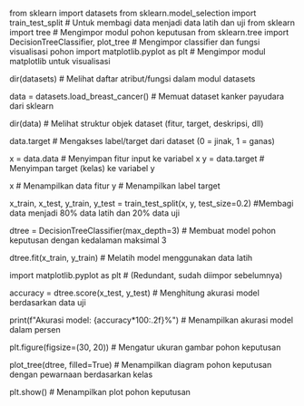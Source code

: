 from sklearn import datasets
from sklearn.model_selection import train_test_split  # Untuk membagi data menjadi data latih dan uji
from sklearn import tree  # Mengimpor modul pohon keputusan
from sklearn.tree import DecisionTreeClassifier, plot_tree  # Mengimpor classifier dan fungsi visualisasi pohon
import matplotlib.pyplot as plt  # Mengimpor modul matplotlib untuk visualisasi

dir(datasets)  # Melihat daftar atribut/fungsi dalam modul datasets

data = datasets.load_breast_cancer()  # Memuat dataset kanker payudara dari sklearn

dir(data)  # Melihat struktur objek dataset (fitur, target, deskripsi, dll)

data.target  # Mengakses label/target dari dataset (0 = jinak, 1 = ganas)

x = data.data  # Menyimpan fitur input ke variabel x
y = data.target  # Menyimpan target (kelas) ke variabel y

x  # Menampilkan data fitur
y  # Menampilkan label target

x_train, x_test, y_train, y_test = train_test_split(x, y, test_size=0.2)  #Membagi data menjadi 80% data latih dan 20% data uji

dtree = DecisionTreeClassifier(max_depth=3)  # Membuat model pohon keputusan dengan kedalaman maksimal 3

dtree.fit(x_train, y_train)  # Melatih model menggunakan data latih

import matplotlib.pyplot as plt  # (Redundant, sudah diimpor sebelumnya)

accuracy = dtree.score(x_test, y_test)  # Menghitung akurasi model berdasarkan data uji

print(f"Akurasi model: {accuracy*100:.2f}%")  # Menampilkan akurasi model dalam persen

plt.figure(figsize=(30, 20))  # Mengatur ukuran gambar pohon keputusan

plot_tree(dtree, filled=True)  # Menampilkan diagram pohon keputusan dengan pewarnaan berdasarkan kelas

plt.show()  # Menampilkan plot pohon keputusan
